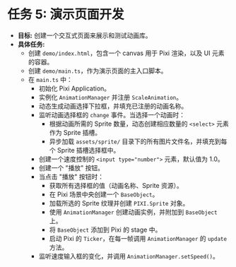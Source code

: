 # 任务 5: 演示页面开发

- **目标:** 创建一个交互式页面来展示和测试动画库。
- **具体任务:**
  - 创建 `demo/index.html`，包含一个 canvas 用于 Pixi 渲染，以及 UI 元素的容器。
  - 创建 `demo/main.ts`，作为演示页面的主入口脚本。
  - 在 `main.ts` 中：
    - 初始化 Pixi Application。
    - 实例化 `AnimationManager` 并注册 `ScaleAnimation`。
    - 动态生成动画选择下拉框，并填充已注册的动画名称。
    - 监听动画选择框的 `change` 事件。当选择一个动画时：
      - 根据动画所需的 Sprite 数量，动态创建相应数量的 `<select>` 元素作为 Sprite 插槽。
      - 异步加载 `assets/sprite/` 目录下的所有图片文件名，并填充到每个 Sprite 插槽选择框中。
    - 创建一个速度控制的 `<input type="number">` 元素，默认值为 1.0。
    - 创建一个 "播放" 按钮。
    - 当点击 "播放" 按钮时：
      - 获取所有选择框的值（动画名称、Sprite 资源）。
      - 在 Pixi 场景中央创建一个 `BaseObject`。
      - 加载所选的 Sprite 纹理并创建 `PIXI.Sprite` 对象。
      - 使用 `AnimationManager` 创建动画实例，并附加到 `BaseObject` 上。
      - 将 `BaseObject` 添加到 Pixi 的 stage 中。
      - 启动 Pixi 的 `Ticker`，在每一帧调用 `AnimationManager` 的 `update` 方法。
    - 监听速度输入框的变化，并调用 `AnimationManager.setSpeed()`。
